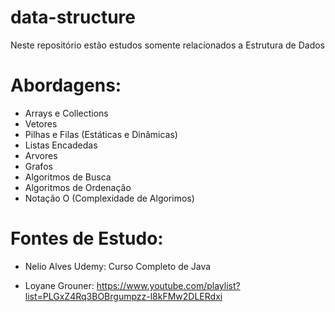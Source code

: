 # data-structure
Neste repositório estão estudos somente relacionados a Estrutura de Dados<br>

# Abordagens:

- Arrays e Collections
- Vetores
- Pilhas e Filas (Estáticas e Dinâmicas)
- Listas Encadedas
- Arvores
- Grafos
- Algoritmos de Busca
- Algoritmos de Ordenação
- Notação O (Complexidade de Algorimos)

# Fontes de Estudo:

- Nelio Alves
Udemy: Curso Completo de Java

- Loyane Grouner:
https://www.youtube.com/playlist?list=PLGxZ4Rq3BOBrgumpzz-l8kFMw2DLERdxi
